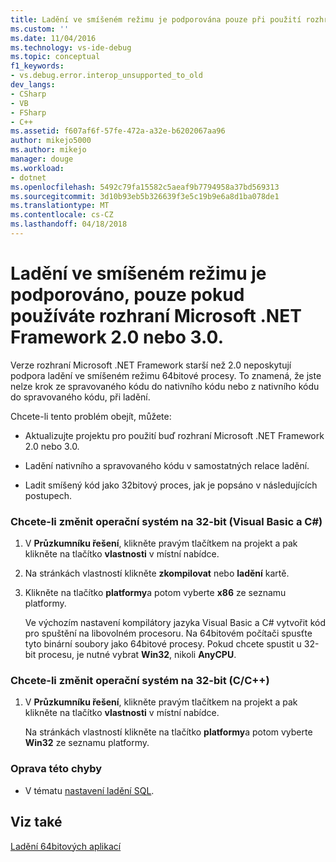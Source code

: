 ```yaml
---
title: Ladění ve smíšeném režimu je podporována pouze při použití rozhraní Microsoft .NET Framework 2.0 nebo 3.0. | Microsoft Docs
ms.custom: ''
ms.date: 11/04/2016
ms.technology: vs-ide-debug
ms.topic: conceptual
f1_keywords:
- vs.debug.error.interop_unsupported_to_old
dev_langs:
- CSharp
- VB
- FSharp
- C++
ms.assetid: f607af6f-57fe-472a-a32e-b6202067aa96
author: mikejo5000
ms.author: mikejo
manager: douge
ms.workload:
- dotnet
ms.openlocfilehash: 5492c79fa15582c5aeaf9b7794958a37bd569313
ms.sourcegitcommit: 3d10b93eb5b326639f3e5c19b9e6a8d1ba078de1
ms.translationtype: MT
ms.contentlocale: cs-CZ
ms.lasthandoff: 04/18/2018
---
```

# <a name="mixed-mode-debugging-is-only-supported-when-using-microsoft-net-framework-20-or-30"></a>Ladění ve smíšeném režimu je podporováno, pouze pokud používáte rozhraní Microsoft .NET Framework 2.0 nebo 3.0.
Verze rozhraní Microsoft .NET Framework starší než 2.0 neposkytují podpora ladění ve smíšeném režimu 64bitové procesy. To znamená, že jste nelze krok ze spravovaného kódu do nativního kódu nebo z nativního kódu do spravovaného kódu, při ladění.  
  
 Chcete-li tento problém obejít, můžete:  
  
-   Aktualizujte projektu pro použití buď rozhraní Microsoft .NET Framework 2.0 nebo 3.0.  
  
-   Ladění nativního a spravovaného kódu v samostatných relace ladění.  
  
-   Ladit smíšený kód jako 32bitový proces, jak je popsáno v následujících postupech.  
  
### <a name="to-change-the-operating-system-to-32-bit-visual-basic-or-c"></a>Chcete-li změnit operační systém na 32-bit (Visual Basic a C#)  
  
1.  V **Průzkumníku řešení**, klikněte pravým tlačítkem na projekt a pak klikněte na tlačítko **vlastnosti** v místní nabídce.  
  
2.  Na stránkách vlastností klikněte **zkompilovat** nebo **ladění** kartě.  
  
3.  Klikněte na tlačítko **platformy**a potom vyberte **x86** ze seznamu platformy.  
  
     Ve výchozím nastavení kompilátory jazyka Visual Basic a C# vytvořit kód pro spuštění na libovolném procesoru. Na 64bitovém počítači spusťte tyto binární soubory jako 64bitové procesy. Pokud chcete spustit u 32-bit procesu, je nutné vybrat **Win32**, nikoli **AnyCPU**.  
  
### <a name="to-change-the-operating-system-to-32-bit-cc"></a>Chcete-li změnit operační systém na 32-bit (C/C++)  
  
1.  V **Průzkumníku řešení**, klikněte pravým tlačítkem na projekt a pak klikněte na tlačítko **vlastnosti** v místní nabídce.  
  
     Na stránkách vlastností klikněte na tlačítko **platformy**a potom vyberte **Win32** ze seznamu platformy.  
  
### <a name="to-correct-this-error"></a>Oprava této chyby  
  
-   V tématu [nastavení ladění SQL](http://msdn.microsoft.com/en-us/3db09e68-edcc-42de-9c22-4e97cfd55ab3).  
  
## <a name="see-also"></a>Viz také  
 [Ladění 64bitových aplikací](../debugger/debug-64-bit-applications.md)
